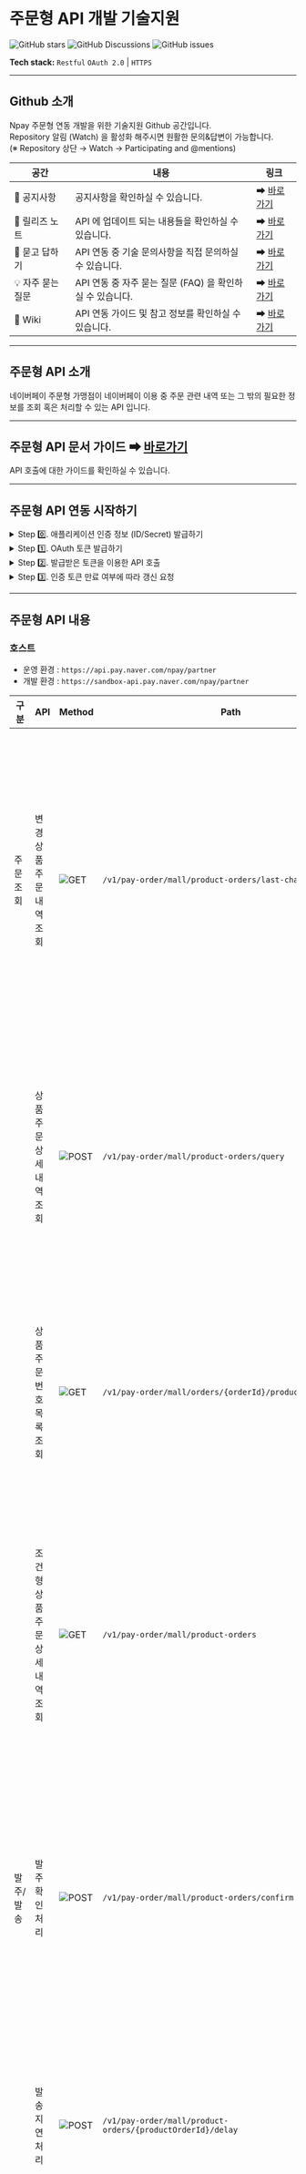 <!-- ================= HEADER ================= -->
# 주문형 API 개발 기술지원

![GitHub stars](https://img.shields.io/github/stars/npay-mall-order-api/merchant-order-api?style=social)
![GitHub Discussions](https://img.shields.io/github/discussions/npay-mall-order-api/merchant-order-api?style=social)
![GitHub issues](https://img.shields.io/github/issues/npay-mall-order-api/merchant-order-api)

**Tech stack:** `Restful` `OAuth 2.0` | `HTTPS`

---

## Github 소개
Npay 주문형 연동 개발을 위한 기술지원 Github 공간입니다. <br/>
Repository 알림 (Watch) 을 활성화 해주시면 원활한 문의&답변이 가능합니다. <br />
(※ Repository 상단 → Watch → Participating and @mentions) 

| 공간         | 내용                                                         | 링크 |
|--------------|-------------------------------------------------------------|------------|
| 📣 공지사항 | 공지사항을 확인하실 수 있습니다. | ➡ [바로가기](https://github.com/npay-mall-order-api/merchant-order-api/discussions/categories/announcements) |
| 📝 릴리즈 노트 | API 에 업데이트 되는 내용들을 확인하실 수 있습니다. | ➡ [바로가기](https://github.com/npay-mall-order-api/merchant-order-api/discussions/categories/release-note) |
| 🙏 묻고 답하기 | API 연동 중 기술 문의사항을 직접 문의하실 수 있습니다. | ➡ [바로가기](https://github.com/npay-mall-order-api/merchant-order-api/discussions/categories/q-a) |
| 💡 자주 묻는 질문 | API 연동 중 자주 묻는 질문 (FAQ) 을 확인하실 수 있습니다. | ➡ [바로가기](https://github.com/npay-mall-order-api/merchant-order-api/discussions/categories/faq) |
| 📖 Wiki | API 연동 가이드 및 참고 정보를 확인하실 수 있습니다.  | ➡ [바로가기](https://github.com/npay-mall-order-api/merchant-order-api/wiki) |



---

## 주문형 API 소개
네이버페이 주문형 가맹점이 네이버페이 이용 중 주문 관련 내역 또는 그 밖의 필요한 정보를 조회 혹은 처리할 수 있는 API 입니다. <br />

---

## 주문형 API 문서 가이드 ➡ [바로가기](https://api.pay.naver.com/npay/partner)
API 호출에 대한 가이드를 확인하실 수 있습니다.  

---

## 주문형 API 연동 시작하기

<details>
  <summary>Step 0️⃣. 애플리케이션 인증 정보 (ID/Secret) 발급하기</summary>

  <br/>
  
  인증 정보 발급하기 ➡ [바로가기](https://github.com/npay-mall-order-api/partner-cafe24/wiki/%EC%95%A0%ED%94%8C%EB%A6%AC%EC%BC%80%EC%9D%B4%EC%85%98-%EB%B0%9C%EA%B8%89-%EB%B0%A9%EB%B2%95) <br/>
  인증 정보 조회하기 ➡ [바로가기](https://admin.pay.naver.com/)

</details>

<details>
  <summary>Step 1️⃣. OAuth 토큰 발급하기</summary>
  
<br />

  API 를 호출하기 위한 인증 토큰을 발급/갱신 요청합니다. ➡ 📖 API 문서 가이드 [바로가기](https://api.pay.naver.com/npay/partner#tag/OAuth-2.0)
  
> ❓ 인증 토큰 Request Body 중 전자서명 생성하는 방법 ➡ 📖 API 문서 가이드 [바로가기](https://api.pay.naver.com/npay/partner#section/%EC%9D%B8%EC%A6%9D/%EC%A0%84%EC%9E%90%EC%84%9C%EB%AA%85) <br/>  <br />
>주문형 API 에서는 인증 토큰 발급을 요청할 때 client_secret 값을 직접 전달하지 않고 전자서명 (signature) 을 생성하여 전달하는 방법으로 client_secret 탈취에 대해 강화된 보안을 제공합니다.

</details>

<details>
  <summary>Step 2️⃣. 발급받은 토큰을 이용한 API 호출</summary>
  
  <br />
  
발급받은 인증 토큰을 HTTP Authorization Header 에 포함하여 API 를 호출합니다. ➡ 📖 API 문서 가이드 [바로가기](https://api.pay.naver.com/npay/partner#tag/%EC%A3%BC%EB%AC%B8-%EC%A1%B0%ED%9A%8C) <br/>  <br />
  `Authorization: Bearer {access_token}`

</details>


<details>
  <summary>Step 3️⃣. 인증 토큰 만료 여부에 따라 갱신 요청</summary>
  
  <br />
  
  인증 토큰의 유효 시간은 3시간(10,800초)입니다. <br/>
  발급된 인증 토큰이 존재하는 경우 남은 유효 시간이 30분 이상이면 기존 인증 토큰이 반환되고 30분 미만이면 새로운 인증 토큰이 발급됩니다. <br/>
  새로운 인증 토큰이 발급된 경우에도 유효 시간이 만료되기 전까지는 기존 인증 토큰을 사용할 수 있습니다.<br/>

</details>

---

## 주문형 API 내용
### 호스트
- 운영 환경 : `https://api.pay.naver.com/npay/partner`
- 개발 환경 : `https://sandbox-api.pay.naver.com/npay/partner`

| 구분                    | API                           | Method | Path          | 설명                                               |
|-------------------------|-------------------------------|------|---------------|----------------------------------------------------|
| 주문조회   | 변경 상품 주문 내역 조회       | ![GET](https://img.shields.io/badge/GET-blue) | `/v1/pay-order/mall/product-orders/last-changed-statuses` | 조회 범위 내에 변경 이력이 있는 상품 주문 내역을 조회 |
|           | 상품 주문 상세 내역 조회        | ![POST](https://img.shields.io/badge/POST-green) | `/v1/pay-order/mall/product-orders/query` |  상품 주문에 대한 상세 상품 주문 내역을 조회 |
|           | 상품 주문 번호 목록 조회        | ![GET](https://img.shields.io/badge/GET-blue) | `/v1/pay-order/mall/orders/{orderId}/product-order-ids` |  주문에 대한 상품 주문 번호 목록을 조회 |
|           | 조건형 상품 주문 상세 내역 조회 | ![GET](https://img.shields.io/badge/GET-blue) | `/v1/pay-order/mall/product-orders` |  조건에 맞는 상품 주문에 대한 상세 내역을 조회 |
| 발주/발송  | 발주 확인 처리                 | ![POST](https://img.shields.io/badge/POST-green) | `/v1/pay-order/mall/product-orders/confirm` |  단수 또는 복수 개 상품 주문의 발주를 확인 처리 |
|           | 발송 지연 처리                 | ![POST](https://img.shields.io/badge/POST-green) | `/v1/pay-order/mall/product-orders/{productOrderId}/delay` |  1건의 상품 주문을 발송 지연 요청 |
|           | 발송 처리                      | ![POST](https://img.shields.io/badge/POST-green) | `/v1/pay-order/mall/product-orders/dispatch` |  단수 또는 복수 개 상품 주문을 발송 처리 |
| 취소      | 취소 요청                      | ![POST](https://img.shields.io/badge/POST-green) | `/v1/pay-order/mall/product-orders/{productOrderId}/claim/cancel/request` |  1건의 상품 주문을 취소 요청 |
|           | 취소 요청 승인                 | ![POST](https://img.shields.io/badge/POST-green) | `/v1/pay-order/mall/product-orders/{productOrderId}/claim/cancel/approve` |  1건의 상품 주문에 대한 취소 요청을 승인 |
| 반품      | 반품 요청                      | ![POST](https://img.shields.io/badge/POST-green) | `/v1/pay-order/mall/product-orders/{productOrderId}/claim/return/request` |  1건의 상품 주문에 대해 반품 요청 |
|           | 반품 승인                      | ![POST](https://img.shields.io/badge/POST-green) | `/v1/pay-order/mall/product-orders/{productOrderId}/claim/return/approve` |  1건의 상품 주문에 대한 반품을 승인 |
|           | 반품 거부(철회)                | ![POST](https://img.shields.io/badge/POST-green) | `/v1/pay-order/mall/product-orders/{productOrderId}/claim/return/reject` |  1건의 상품 주문에 대한 반품 요청을 거부(철회) |
|           | 반품 보류                      | ![POST](https://img.shields.io/badge/POST-green) | `/v1/pay-order/mall/product-orders/{productOrderId}/claim/return/holdback` |  1건의 상품 주문에 대한 반품을 보류 |
|           | 반품 보류 해제                 | ![POST](https://img.shields.io/badge/POST-green) | `/v1/pay-order/mall/product-orders/{productOrderId}/claim/return/holdback/release` |  1건의 상품 주문에 대한 반품 보류를 해제 |
| 교환      | 교환 수거 완료                 | ![POST](https://img.shields.io/badge/POST-green) | `/v1/pay-order/mall/product-orders/{productOrderId}/claim/exchange/collect/complete` |  1건의 상품 주문에 대한 교환을 수거 완료 처리 |
|           | 교환 재배송 처리               | ![POST](https://img.shields.io/badge/POST-green) | `/v1/pay-order/mall/product-orders/{productOrderId}/claim/exchange/dispatch` |  1건의 상품 주문 교환 승인 건을 재배송 처리 |
|           | 교환 거부(철회)                | ![POST](https://img.shields.io/badge/POST-green) | `/v1/pay-order/mall/product-orders/{productOrderId}/claim/exchange/reject` |  1건의 상품 주문에 대한 교환 요청을 거부(철회) |
|           | 교환 보류                      | ![POST](https://img.shields.io/badge/POST-green) | `/v1/pay-order/mall/product-orders/{productOrderId}/claim/exchange/holdback` |  1건의 상품 주문에 대한 교환을 보류 |
|           | 교환 보류 해제                 | ![POST](https://img.shields.io/badge/POST-green) | `/v1/pay-order/mall/product-orders/{productOrderId}/claim/exchange/holdback/release` |  1건의 상품 주문에 대한 교환 보류를 해제 |
| 리뷰      | 리뷰 조회                     | ![GET](https://img.shields.io/badge/GET-blue) | `/v1/pay-order/mall/reviews` |  상품 주문에 대한 리뷰를 조회 |

---

### 주문 상태 변경 다이어그램
정상 주문, 취소, 반품, 교환에 따른 주문의 상태 변경을 다이어그램으로 설명합니다. 

| 구분         | 링크                                                         | 
|--------------|-------------------------------------------------------------|
| 정상 주문 상태 | ➡ [바로가기](https://github.com/npay-mall-order-api/merchant-order-api/wiki/%EC%A3%BC%EB%AC%B8-%EC%83%81%ED%83%9C-%EC%9D%B4%EB%8F%99-%EB%8B%A4%EC%9D%B4%EC%96%B4%EA%B7%B8%EB%9E%A8#%EC%A0%95%EC%83%81-%EC%A3%BC%EB%AC%B8-%EC%83%81%ED%83%9C-%EC%9D%B4%EB%8F%99-%EB%8B%A4%EC%9D%B4%EC%96%B4%EA%B7%B8%EB%9E%A8) |
| 취소 주문 상태 | ➡ [바로가기](https://github.com/npay-mall-order-api/merchant-order-api/wiki/%EC%A3%BC%EB%AC%B8-%EC%83%81%ED%83%9C-%EC%9D%B4%EB%8F%99-%EB%8B%A4%EC%9D%B4%EC%96%B4%EA%B7%B8%EB%9E%A8#%EC%B7%A8%EC%86%8C-%EC%A3%BC%EB%AC%B8-%EC%83%81%ED%83%9C-%EC%9D%B4%EB%8F%99-%EB%8B%A4%EC%9D%B4%EC%96%B4%EA%B7%B8%EB%9E%A8) |
| 반품 주문 상태 | ➡ [바로가기](https://github.com/npay-mall-order-api/merchant-order-api/wiki/%EC%A3%BC%EB%AC%B8-%EC%83%81%ED%83%9C-%EC%9D%B4%EB%8F%99-%EB%8B%A4%EC%9D%B4%EC%96%B4%EA%B7%B8%EB%9E%A8#%EB%B0%98%ED%92%88-%EC%A3%BC%EB%AC%B8-%EC%83%81%ED%83%9C-%EC%9D%B4%EB%8F%99-%EB%8B%A4%EC%9D%B4%EC%96%B4%EA%B7%B8%EB%9E%A8) |
| 교환 주문 상태 | ➡ [바로가기](https://github.com/npay-mall-order-api/merchant-order-api/wiki/%EC%A3%BC%EB%AC%B8-%EC%83%81%ED%83%9C-%EC%9D%B4%EB%8F%99-%EB%8B%A4%EC%9D%B4%EC%96%B4%EA%B7%B8%EB%9E%A8#%EA%B5%90%ED%99%98-%EC%A3%BC%EB%AC%B8-%EC%83%81%ED%83%9C-%EC%9D%B4%EB%8F%99-%EB%8B%A4%EC%9D%B4%EC%96%B4%EA%B7%B8%EB%9E%A8) |

---

## SOAP → REST API 전환 참고사항
기존의 SOAP 방식에서 REST API 로 전환하시는 경우에는 이 문서를 참고해주세요. ➡ [바로가기](https://github.com/npay-mall-order-api/merchant-order-api/wiki/SOAP-%E2%86%92-REST-API-%EC%A0%84%ED%99%98-%EC%B0%B8%EA%B3%A0%EC%82%AC%ED%95%AD)





